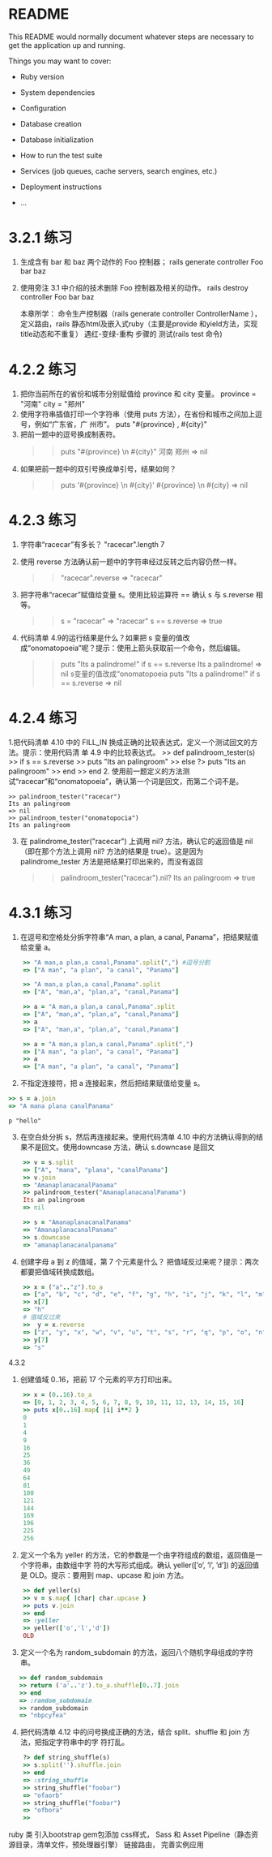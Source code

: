 # README

This README would normally document whatever steps are necessary to get the
application up and running.

Things you may want to cover:

* Ruby version

* System dependencies

* Configuration

* Database creation

* Database initialization

* How to run the test suite

* Services (job queues, cache servers, search engines, etc.)

* Deployment instructions

* ...
# 3.2.1 练习
1. 生成含有 bar 和 baz 两个动作的 Foo 控制器；
    rails generate controller Foo bar baz
2. 使用旁注 3.1 中介绍的技术删除 Foo 控制器及相关的动作。
    rails destroy controller Foo bar baz

    本章所学：
        命令生产控制器（rails generate controller ControllerName <optional action names> ），
        定义路由，rails 静态html及嵌入式ruby（主要是provide 和yield方法，实现title动态和不重复）
        遇红-变绿-重构 步骤的 测试(rails test 命令)

# 4.2.2 练习
1. 把你当前所在的省份和城市分别赋值给 province 和 city 变量。
   province = "河南"
   city = "郑州"
2. 使用字符串插值打印一个字符串（使用 puts 方法），在省份和城市之间加上逗号，例如“广东省，广
州市”。
   puts "#{province} , #{city}"
3. 把前一题中的逗号换成制表符。
    >> puts "#{province} \n #{city}"
    河南 
    郑州
    => nil
4. 如果把前一题中的双引号换成单引号，结果如何？
    >> puts '#{province} \n #{city}'
    #{province} \n #{city}
    => nil


# 4.2.3 练习
1. 字符串“racecar”有多长？
    "racecar".length   7
2. 使用 reverse 方法确认前一题中的字符串经过反转之后内容仍然一样。
    >> "racecar".reverse
    => "racecar"

3. 把字符串“racecar”赋值给变量 s。使用比较运算符 == 确认 s 与 s.reverse 相等。
    >> s = "racecar"
    => "racecar"
    >> s == s.reverse
    => true
4. 代码清单 4.9的运行结果是什么？如果把 s 变量的值改成“onomatopoeia”呢？提示：使用上箭头获取前一个命令，然后编辑。
    >> puts "Its a palindrome!" if s == s.reverse
    Its a palindrome!
    => nil
    s变量的值改成“onomatopoeia
    >> puts "Its a palindrome!" if s == s.reverse
    => nil

# 4.2.4 练习
1.把代码清单 4.10 中的 FILL_IN 换成正确的比较表达式，定义一个测试回文的方法。提示：使用代码清
单 4.9 中的比较表达式。
    >> def palindroom_tester(s)
    >> if s == s.reverse
    >> puts "Its an palingroom"
    >> else
    ?> puts "Its an palingroom"
    >> end
    >> end
2. 使用前一题定义的方法测试“racecar”和“onomatopoeia”，确认第一个词是回文，而第二个词不是。

    >> palindroom_tester("racecar")
    Its an palingroom
    => nil
    >> palindroom_tester("onomatopocia")
    Its an palingroom

3. 在 palindrome_tester("racecar") 上调用 nil? 方法，确认它的返回值是 nil（即在那个方法上调用
nil? 方法的结果是 true）。这是因为 palindrome_tester 方法是把结果打印出来的，而没有返回

    >> palindroom_tester("racecar").nil?
    Its an palingroom
    => true

# 4.3.1 练习
1. 在逗号和空格处分拆字符串“A man, a plan, a canal, Panama”，把结果赋值给变量 a。
```ruby
    >> "A man,a plan,a canal,Panama".split(",") #逗号分割
    => ["A man", "a plan", "a canal", "Panama"]

    >> "A man,a plan,a canal,Panama".split
    => ["A", "man,a", "plan,a", "canal,Panama"]

    >> a = "A man,a plan,a canal,Panama".split
    => ["A", "man,a", "plan,a", "canal,Panama"]
    >> a
    => ["A", "man,a", "plan,a", "canal,Panama"]

    >> a = "A man,a plan,a canal,Panama".split(",")
    => ["A man", "a plan", "a canal", "Panama"]
    >> a
    => ["A man", "a plan", "a canal", "Panama"]
```
2. 不指定连接符，把 a 连接起来，然后把结果赋值给变量 s。
```ruby
>> s = a.join
=> "A mana plana canalPanama"
```

`p "hello"`

3. 在空白处分拆 s，然后再连接起来。使用代码清单 4.10 中的方法确认得到的结果不是回文。使用downcase 方法，确认 s.downcase 是回文
```ruby
    >> v = s.split
    => ["A", "mana", "plana", "canalPanama"]
    >> v.join
    => "AmanaplanacanalPanama"
    >> palindroom_tester("AmanaplanacanalPanama")
    Its an palingroom
    => nil
```
```ruby
    >> s = "AmanaplanacanalPanama"
    => "AmanaplanacanalPanama"
    >> s.downcase
    => "amanaplanacanalpanama"
```
4. 创建字母 a 到 z 的值域，第 7 个元素是什么？ 把值域反过来呢？提示：两次都要把值域转换成数组。
```ruby
    >> x = ("a".."z").to_a
    => ["a", "b", "c", "d", "e", "f", "g", "h", "i", "j", "k", "l", "m", "n", "o", "p", "q", "r", "s", "t", "u", "v", "w", "x", "y", "z"]
    >> x[7]
    => "h"
    # 值域反过来
    >>  y = x.reverse
    => ["z", "y", "x", "w", "v", "u", "t", "s", "r", "q", "p", "o", "n", "m", "l", "k", "j", "i", "h", "g", "f", "e", "d", "c", "b", "a"]
    >> y[7]
    => "s"
```
4.3.2

1. 创建值域 0..16，把前 17 个元素的平方打印出来。
```ruby
    >> x = (0..16).to_a
    => [0, 1, 2, 3, 4, 5, 6, 7, 8, 9, 10, 11, 12, 13, 14, 15, 16]
    >> puts x[0..16].map{ |i| i**2 }
    0
    1
    4
    9
    16
    25
    36
    49
    64
    81
    100
    121
    144
    169
    196
    225
    256
```
2. 定义一个名为 yeller 的方法，它的参数是一个由字符组成的数组，返回值是一个字符串，由数组中字
符的大写形式组成。确认 yeller([’o’, ’l’, ’d’]) 的返回值是 OLD。提示：要用到 map、upcase 和
join 方法。
```ruby
    >> def yeller(s)
    >> v = s.map{ |char| char.upcase }
    >> puts v.join
    >> end
    => :yeller
    >> yeller(['o','l','d'])
    OLD
```
3. 定义一个名为 random_subdomain 的方法，返回八个随机字母组成的字符串。
 ```ruby   
    >> def random_subdomain 
    >> return ('a'..'z').to_a.shuffle[0..7].join
    >> end
    => :random_subdomain
    >> random_subdomain
    => "nbpcyfea"
```
4. 把代码清单 4.12 中的问号换成正确的方法，结合 split、shuffle 和 join 方法，把指定字符串中的字
符打乱。
```ruby
    ?> def string_shuffle(s)
    >> s.split('').shuffle.join
    >> end
    => :string_shuffle
    >> string_shuffle("foobar")
    => "ofaorb"
    >> string_shuffle("foobar")
    => "ofbora"
    >>
```

ruby 类
引入bootstrap gem包添加 css样式，
Sass 和 Asset Pipeline（静态资源目录，清单文件，预处理器引擎）
链接路由，
完善实例应用


